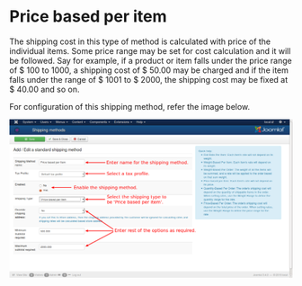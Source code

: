 # Price based per item

The shipping cost in this type of method is calculated with price of the individual items. Some price range may be set for cost calculation and it will be followed. Say for example, if a product or item falls under the price range of $ 100 to 1000, a shipping cost of $ 50.00 may be charged and if the item falls under the range of $ 1001 to $ 2000, the shipping cost may be fixed at $ 40.00 and so on.

For configuration of this shipping method, refer the image below.

![Price per item](price_per_item.png)
